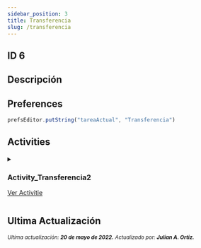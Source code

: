 ```yaml
---
sidebar_position: 3
title: Transferencia
slug: /transferencia
---
```


## ID 6

## Descripción

## Preferences

```js
prefsEditor.putString("tareaActual", "Transferencia")
```

## Activities

<details>
<summary>
<div class="title-activitie">

### Activity_Transferencia2
[Ver Activitie](../activities/Activity_Transferencia2.md)
</div>
</summary>

La **```Activity_Transferencia2```** tiene las siguientes activities:
<details>
<summary>
<div class="title-activitie">

#### Activity_Buscador
[Ver Activitie](../activities/Activity_Buscador.md)
</div>
</summary>

La **```Activity_Buscador```** tiene la siguiente condicion:
```js
if (v == imgBuscar)
```
</details>

<details>
<summary>
<div class="title-activitie">

#### Activity_Productos_Transferencia
[Ver Activitie](../activities/Activity_Productos_Transferencia.md)
</div>
</summary>

La **```Activity_Productos_Transferencia```** tiene la siguiente condicion:
```js
if (v == imgAdd)
```
Así mismo tien la siguiente activitie:
<details>
<summary>
<div class="title-activitie">

#### Activity_Datos_Producto_Transferencia
[Ver Activitie](../activities/Activity_Datos_Producto_Transferencia.md)
</div>
</summary>
</details>
</details>

<details>
<summary>
<div class="title-activitie">

#### Activity_Datos_Producto_Transferencia
[Ver Activitie](../activities/Activity_Datos_Producto_Transferencia.md)
</div>
</summary>
</details>
</details>

## Ultima Actualización

<div class="ultima-actualizacion">
  <small>
    <i>
      Ultima actualización:
      <b> 20 de mayo de 2022.</b>
    </i>
  </small>

  <small>
    <i>
      Actualizado por:
      <b> Julian A. Ortiz.</b>
    </i>
  </small>
</div>